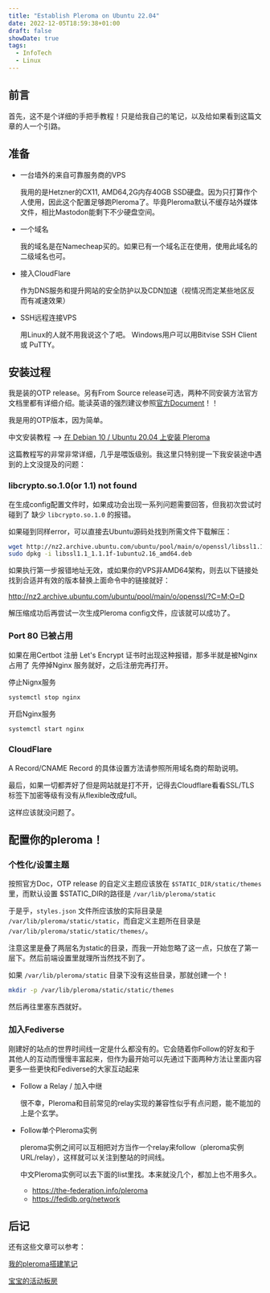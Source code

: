 ```yaml
---
title: "Establish Pleroma on Ubuntu 22.04"
date: 2022-12-05T18:59:38+01:00
draft: false
showDate: true
tags: 
  - InfoTech
  - Linux
---
```


## 前言

首先，这不是个详细的手把手教程！只是给我自己的笔记，以及给如果看到这篇文章的人一个引路。

## 准备

- 一台墙外的来自可靠服务商的VPS

    我用的是Hetzner的CX11, AMD64,2G内存40GB SSD硬盘。因为只打算作个人使用，因此这个配置足够跑Pleroma了。毕竟Pleroma默认不缓存站外媒体文件，相比Mastodon能剩下不少硬盘空间。

- 一个域名

    我的域名是在Namecheap买的。如果已有一个域名正在使用，使用此域名的二级域名也可。

- 接入CloudFlare

    作为DNS服务和提升网站的安全防护以及CDN加速（视情况而定某些地区反而有减速效果）

- SSH远程连接VPS

    用Linux的人就不用我说这个了吧。
    Windows用户可以用Bitvise SSH Client 或 PuTTY。

## 安装过程

我是装的OTP release。另有From Source release可选，两种不同安装方法官方文档里都有详细介绍。能读英语的强烈建议参照[官方Document](https://docs-develop.pleroma.social/backend/installation/otp_en/)！！

我是用的OTP版本，因为简单。

中文安装教程 --> [在 Debian 10 / Ubuntu 20.04 上安装 Pleroma](https://suicablog.cobaltkiss.blue/posts/pleroma-installation-on-linux-using-otp-releases/)

这篇教程写的非常非常详细，几乎是喂饭级别。我这里只特别提一下我安装途中遇到的上文没提及的问题：

### libcrypto.so.1.0(or 1.1) not found

在生成config配置文件时，如果成功会出现一系列问题需要回答，但我初次尝试时碰到了 缺少 `libcrypto.so.1.0` 的报错。

如果碰到同样error，可以直接去Ubuntu源码处找到所需文件下载解压：

```bash
wget http://nz2.archive.ubuntu.com/ubuntu/pool/main/o/openssl/libssl1.1_1.1.1f-1ubuntu2.16_amd64.deb
sudo dpkg -i libssl1.1_1.1.1f-1ubuntu2.16_amd64.deb
```

如果执行第一步报错地址无效，或如果你的VPS非AMD64架构，则去以下链接处找到合适并有效的版本替换上面命令中的链接就好：

http://nz2.archive.ubuntu.com/ubuntu/pool/main/o/openssl/?C=M;O=D

解压缩成功后再尝试一次生成Pleroma config文件，应该就可以成功了。

### Port 80 已被占用

如果在用Certbot 注册 Let's Encrypt 证书时出现这种报错，那多半就是被Nginx占用了
先停掉Nginx 服务就好，之后注册完再打开。

停止Nignx服务

```bash
systemctl stop nginx
```
开启Nginx服务

```bash
systemctl start nginx
```

### CloudFlare

A Record/CNAME Record 的具体设置方法请参照所用域名商的帮助说明。

最后，如果一切都弄好了但是网站就是打不开，记得去Cloudflare看看SSL/TLS 标签下加密等级有没有从flexible改成full。

这样应该就没问题了。

## 配置你的pleroma！

### 个性化/设置主题

按照官方Doc，OTP release 的自定义主题应该放在 `$STATIC_DIR/static/themes`里，而默认设置 $STATIC_DIR的路径是 `/var/lib/pleroma/static`

于是乎，`styles.json` 文件所应该放的实际目录是 `/var/lib/pleroma/static/static`，而自定义主题所在目录是 `/var/lib/pleroma/static/static/themes/`。

注意这里是叠了两层名为static的目录，而我一开始忽略了这一点，只放在了第一层下。然后前端设置里就理所当然找不到了。

如果 `/var/lib/pleroma/static` 目录下没有这些目录，那就创建一个！

```bash
mkdir -p /var/lib/pleroma/static/static/themes
```

然后再往里塞东西就好。

### 加入Fediverse

刚建好的站点的世界时间线一定是什么都没有的。它会随着你Follow的好友和于其他人的互动而慢慢丰富起来，但作为最开始可以先通过下面两种方法让里面内容更多一些更快和Fediverse的大家互动起来

- Follow a Relay / 加入中继

    很不幸，Pleroma和目前常见的relay实现的兼容性似乎有点问题，能不能加的上是个玄学。

- Follow单个Pleroma实例

    pleroma实例之间可以互相把对方当作一个relay来follow（pleroma实例URL/relay），这样就可以关注到整站的时间线。

    中文Pleroma实例可以去下面的list里找。本来就没几个，都加上也不用多久。
    
    - https://the-federation.info/pleroma
    - https://fedidb.org/network

## 后记

还有这些文章可以参考：

[我的pleroma搭建笔记](https://dasgelobteland.github.io/posts/22pleroma/)

[宝宝的活动板房](https://blog.debula.ml/index.php/archives/5/)
